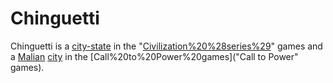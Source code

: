 # Chinguetti

Chinguetti is a [city-state](city-state) in the "[Civilization%20%28series%29](Civilization)" games and a [Malian](Malian) [city](city) in the [Call%20to%20Power%20games]("Call to Power" games).